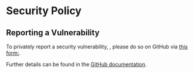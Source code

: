# Security Policy


## Reporting a Vulnerability


To privately report a security vulnerability, , please do so on GitHub via  [this form:](https://github.com/mlco2/codecarbon/security/advisories/new).

Further details can be found in the [GitHub documentation](https://docs.github.com/code-security/security-advisories/guidance-on-reporting-and-writing/privately-reporting-a-security-vulnerability).
